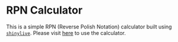 # RPN Calculator

This is a simple RPN (Reverse Polish Notation) calculator built using [`shinylive`](https://posit-dev.github.io/r-shinylive).
Please visit [here](https://jessekelighine.com/reverse-polish/) to use the calculator.
